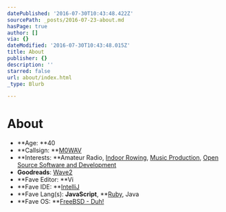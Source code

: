 ```yaml
---
datePublished: '2016-07-30T10:43:48.422Z'
sourcePath: _posts/2016-07-23-about.md
hasPage: true
author: []
via: {}
dateModified: '2016-07-30T10:43:48.015Z'
title: About
publisher: {}
description: ''
starred: false
url: about/index.html
_type: Blurb

---
```

# About

* **Age: **40
* **Callsign: **[M0WAV][0]
* **Interests: **Amateur Radio, [Indoor Rowing][1], [Music Production][2], [Open Source Software and Development][3]
* **Goodreads**: [Wave2][4]
* **Fave Editor: **Vi
* **Fave IDE: **[IntelliJ][5]
* **Fave Lang(s): **JavaScript**, **[Ruby][6], Java
* **Fave OS: **[FreeBSD - Duh!][7]

[0]: http://qrz.com/db/M0WAV
[1]: http://log.concept2.com/profile/851592 "Concept2 Profile"
[2]: https://soundcloud.com/wave2 "Wave2 Music"
[3]: https://github.com/wave2 "Wave2 GitHub"
[4]: https://goodreads.com/wave2 "Wave2 Reading"
[5]: http://www.jetbrains.com/idea/
[6]: http://www.ruby-lang.org/
[7]: http://www.freebsd.org/